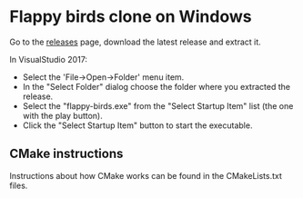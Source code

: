 # Flappy birds clone on Windows

Go to the [releases](https://github.com/hiddeninplainsight/flappy_birds_clone/releases) page,
download the latest release and extract it.

In VisualStudio 2017:
* Select the 'File->Open->Folder' menu item.
* In the "Select Folder" dialog choose the folder where you extracted the release.
* Select the "flappy-birds.exe" from the "Select Startup Item" list (the one with the play button).
* Click the "Select Startup Item" button to start the executable.

## CMake instructions

Instructions about how CMake works can be found in the CMakeLists.txt files.
